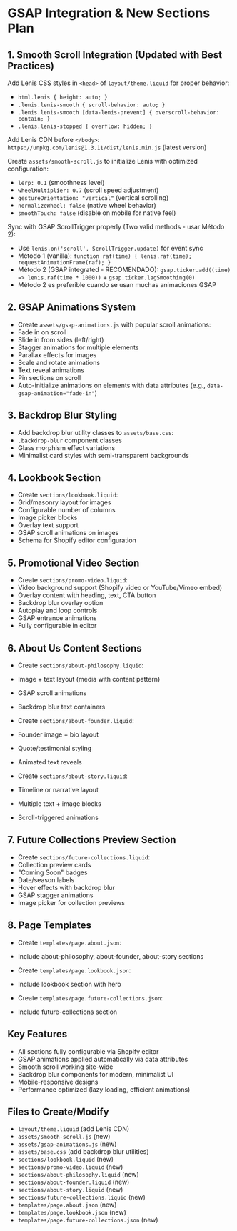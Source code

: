 # GSAP Integration & New Sections Plan

## 1. Smooth Scroll Integration (Updated with Best Practices)

Add Lenis CSS styles in `<head>` of `layout/theme.liquid` for proper behavior:

- `html.lenis { height: auto; }`
- `.lenis.lenis-smooth { scroll-behavior: auto; }`
- `.lenis.lenis-smooth [data-lenis-prevent] { overscroll-behavior: contain; }`
- `.lenis.lenis-stopped { overflow: hidden; }`

Add Lenis CDN before `</body>`: `https://unpkg.com/lenis@1.3.11/dist/lenis.min.js` (latest version)

Create `assets/smooth-scroll.js` to initialize Lenis with optimized configuration:

- `lerp: 0.1` (smoothness level)
- `wheelMultiplier: 0.7` (scroll speed adjustment)
- `gestureOrientation: "vertical"` (vertical scrolling)
- `normalizeWheel: false` (native wheel behavior)
- `smoothTouch: false` (disable on mobile for native feel)

Sync with GSAP ScrollTrigger properly (Two valid methods - usar Método 2):

- Use `lenis.on('scroll', ScrollTrigger.update)` for event sync
- Método 1 (vanilla): `function raf(time) { lenis.raf(time); requestAnimationFrame(raf); }`
- Método 2 (GSAP integrated - RECOMENDADO): `gsap.ticker.add((time) => lenis.raf(time * 1000))` + `gsap.ticker.lagSmoothing(0)`
- Método 2 es preferible cuando se usan muchas animaciones GSAP

## 2. GSAP Animations System

- Create `assets/gsap-animations.js` with popular scroll animations:
- Fade in on scroll
- Slide in from sides (left/right)
- Stagger animations for multiple elements
- Parallax effects for images
- Scale and rotate animations
- Text reveal animations
- Pin sections on scroll
- Auto-initialize animations on elements with data attributes (e.g., `data-gsap-animation="fade-in"`)

## 3. Backdrop Blur Styling

- Add backdrop blur utility classes to `assets/base.css`:
- `.backdrop-blur` component classes
- Glass morphism effect variations
- Minimalist card styles with semi-transparent backgrounds

## 4. Lookbook Section

- Create `sections/lookbook.liquid`:
- Grid/masonry layout for images
- Configurable number of columns
- Image picker blocks
- Overlay text support
- GSAP scroll animations on images
- Schema for Shopify editor configuration

## 5. Promotional Video Section

- Create `sections/promo-video.liquid`:
- Video background support (Shopify video or YouTube/Vimeo embed)
- Overlay content with heading, text, CTA button
- Backdrop blur overlay option
- Autoplay and loop controls
- GSAP entrance animations
- Fully configurable in editor

## 6. About Us Content Sections

- Create `sections/about-philosophy.liquid`:
- Image + text layout (media with content pattern)
- GSAP scroll animations
- Backdrop blur text containers

- Create `sections/about-founder.liquid`:
- Founder image + bio layout
- Quote/testimonial styling
- Animated text reveals

- Create `sections/about-story.liquid`:
- Timeline or narrative layout
- Multiple text + image blocks
- Scroll-triggered animations

## 7. Future Collections Preview Section

- Create `sections/future-collections.liquid`:
- Collection preview cards
- "Coming Soon" badges
- Date/season labels
- Hover effects with backdrop blur
- GSAP stagger animations
- Image picker for collection previews

## 8. Page Templates

- Create `templates/page.about.json`:
- Include about-philosophy, about-founder, about-story sections

- Create `templates/page.lookbook.json`:
- Include lookbook section with hero

- Create `templates/page.future-collections.json`:
- Include future-collections section

## Key Features

- All sections fully configurable via Shopify editor
- GSAP animations applied automatically via data attributes
- Smooth scroll working site-wide
- Backdrop blur components for modern, minimalist UI
- Mobile-responsive designs
- Performance optimized (lazy loading, efficient animations)

## Files to Create/Modify

- `layout/theme.liquid` (add Lenis CDN)
- `assets/smooth-scroll.js` (new)
- `assets/gsap-animations.js` (new)
- `assets/base.css` (add backdrop blur utilities)
- `sections/lookbook.liquid` (new)
- `sections/promo-video.liquid` (new)
- `sections/about-philosophy.liquid` (new)
- `sections/about-founder.liquid` (new)
- `sections/about-story.liquid` (new)
- `sections/future-collections.liquid` (new)
- `templates/page.about.json` (new)
- `templates/page.lookbook.json` (new)
- `templates/page.future-collections.json` (new)